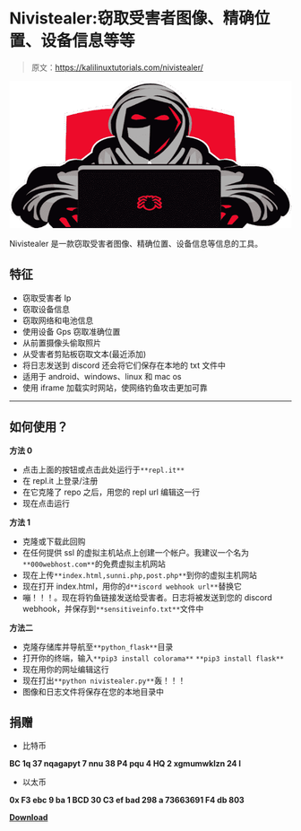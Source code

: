 # Nivistealer:窃取受害者图像、精确位置、设备信息等等

> 原文：<https://kalilinuxtutorials.com/nivistealer/>

[![](img/83ede10c55101635c0c450719c90e018.png)](https://blogger.googleusercontent.com/img/b/R29vZ2xl/AVvXsEga6Z-itkd9l_OvwqGqOpQ3iCTfIVDjM3fmTbzGOp3XXydMEr0yn8AqNdQtz5ZMl9EfLWMw1SVvN5kNtRaHK5KHcg--cwx47z5LdffbpW0xL-XW6xwIaxa3NJw8shQdK_hHZLFcvr48mAWbom8QyaMOEjtTSOKLYa-ORpdvVHqTB6q5DHhruddZcn6o/s728/68747470733a2f2f77616c6c7061706572636176652e636f6d2f7577702f7577703735373639332e676966.png)

Nivistealer 是一款窃取受害者图像、精确位置、设备信息等信息的工具。

## 特征

*   窃取受害者 Ip
*   窃取设备信息
*   窃取网络和电池信息
*   使用设备 Gps 窃取准确位置
*   从前置摄像头偷取照片
*   从受害者剪贴板窃取文本(最近添加)
*   将日志发送到 discord 还会将它们保存在本地的 txt 文件中
*   适用于 android、windows、linux 和 mac os
*   使用 iframe 加载实时网站，使网络钓鱼攻击更加可靠

* * *

## 如何使用？

**方法 0**

*   点击上面的按钮或点击此处运行于`**repl.it**`
*   在 repl.it 上登录/注册
*   在它克隆了 repo 之后，用您的 repl url 编辑这一行
*   现在点击运行

**方法 1**

*   克隆或下载此回购
*   在任何提供 ssl 的虚拟主机站点上创建一个帐户。我建议一个名为`**000webhost.com**`的免费虚拟主机网站
*   现在上传`**index.html,sunni.php,post.php**`到你的虚拟主机网站
*   现在打开 index.html，用你的`d**iscord webhook url**`替换它
*   嘣！！！。现在将钓鱼链接发送给受害者。日志将被发送到您的 discord webhook，并保存到`**sensitiveinfo.txt**`文件中

**方法二**

*   克隆存储库并导航至`**python_flask**`目录
*   打开你的终端，输入`**pip3 install colorama**` `**pip3 install flask**`
*   现在用你的网址编辑这行
*   现在打出`**python nivistealer.py**`轰！！！
*   图像和日志文件将保存在您的本地目录中

## 捐赠

*   比特币

**BC 1q 37 nqagapyt 7 nnu 38 P4 pqu 4 HQ 2 xgmumwklzn 24 l**

*   以太币

**0x F3 ebc 9 ba 1 BCD 30 C3 ef bad 298 a 73663691 F4 db 803**

[**Download**](https://github.com/swagkarna/Nivistealer)